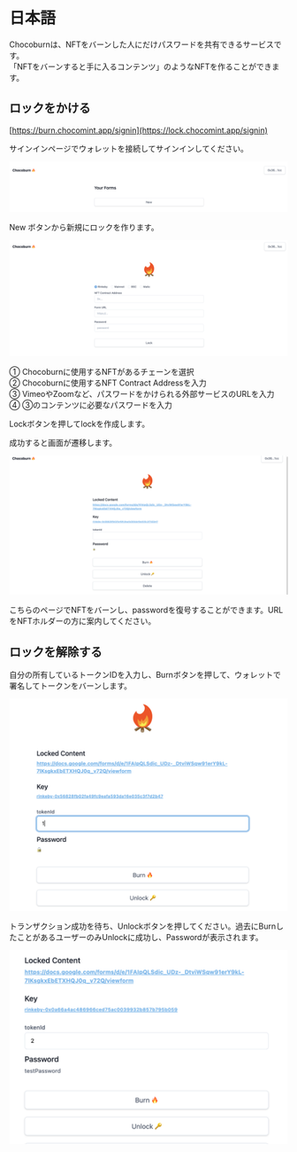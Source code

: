 # 日本語

Chocoburnは、NFTをバーンした人にだけパスワードを共有できるサービスです。  
「NFTをバーンすると手に入るコンテンツ」のようなNFTを作ることができます。

## ロックをかける

[https://burn.chocomint.app/signin](https://lock.chocomint.app/signin)

サインインページでウォレットを接続してサインインしてください。



![](../../.gitbook/assets/sukurnshotto-2021-05-14-140609png.png)

New ボタンから新規にロックを作ります。

![](../../.gitbook/assets/sukurnshotto-2021-05-14-140930png.png)

① Chocoburnに使用するNFTがあるチェーンを選択   
② Chocoburnに使用するNFT Contract Addressを入力  
③ VimeoやZoomなど、パスワードをかけられる外部サービスのURLを入力   
④ ③のコンテンツに必要なパスワードを入力

Lockボタンを押してlockを作成します。

成功すると画面が遷移します。

![](../../.gitbook/assets/sukurnshotto-2021-05-14-141659png.png)

こちらのページでNFTをバーンし、passwordを復号することができます。URLをNFTホルダーの方に案内してください。



## ロックを解除する

自分の所有しているトークンIDを入力し、Burnボタンを押して、ウォレットで署名してトークンをバーンします。

![](../../.gitbook/assets/sukurnshotto-2021-05-14-143114png.png)

トランザクション成功を待ち、Unlockボタンを押してください。過去にBurnしたことがあるユーザーのみUnlockに成功し、Passwordが表示されます。

![](../../.gitbook/assets/sukurnshotto-2021-05-14-151652png.png)

